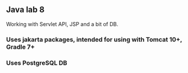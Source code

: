 ## Java lab 8

Working with Servlet API, JSP and a bit of DB.

### Uses jakarta packages, intended for using with Tomcat 10+, Gradle 7+
### Uses PostgreSQL DB
